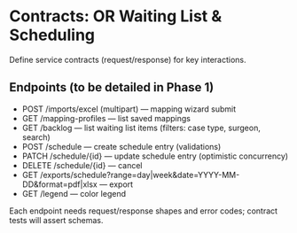 # Contracts: OR Waiting List & Scheduling

Define service contracts (request/response) for key interactions.

## Endpoints (to be detailed in Phase 1)
- POST /imports/excel (multipart) — mapping wizard submit
- GET /mapping-profiles — list saved mappings
- GET /backlog — list waiting list items (filters: case type, surgeon, search)
- POST /schedule — create schedule entry (validations)
- PATCH /schedule/{id} — update schedule entry (optimistic concurrency)
- DELETE /schedule/{id} — cancel
- GET /exports/schedule?range=day|week&date=YYYY-MM-DD&format=pdf|xlsx — export
- GET /legend — color legend

Each endpoint needs request/response shapes and error codes; contract tests will assert schemas.
